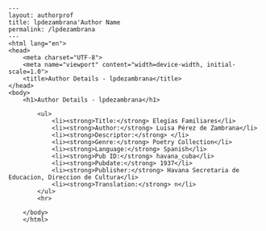 
    ---
    layout: authorprof
    title: lpdezambrana'Author Name 
    permalink: /lpdezambrana
    ---
    <html lang="en">
    <head>
        <meta charset="UTF-8">
        <meta name="viewport" content="width=device-width, initial-scale=1.0">
        <title>Author Details - lpdezambrana</title>
    </head>
    <body>
        <h1>Author Details - lpdezambrana</h1>
        
            <ul>
                <li><strong>Title:</strong> Elegías Familiares</li>
                <li><strong>Author:</strong> Luisa Pérez de Zambrana</li>
                <li><strong>Descriptor:</strong> </li>
                <li><strong>Genre:</strong> Poetry Collection</li>
                <li><strong>Language:</strong> Spanish</li>
                <li><strong>Pub ID:</strong> havana_cuba</li>
                <li><strong>Pubdate:</strong> 1937</li>
                <li><strong>Publisher:</strong> Havana Secretaria de Educacion, Direccion de Cultura</li>
                <li><strong>Translation:</strong> n</li>
            </ul>
            <hr>
            
        </body>
        </html>
        